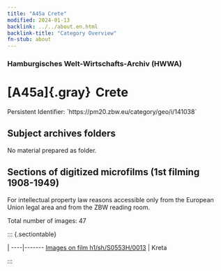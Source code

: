 ```yaml
---
title: "A45a Crete"
modified: 2024-01-13
backlink: ../../about.en.html
backlink-title: "Category Overview"
fn-stub: about
---
```


### Hamburgisches Welt-Wirtschafts-Archiv (HWWA)

# [A45a]{.gray}&#8201; Crete

<div class="hint">Persistent Identifier: `https://pm20.zbw.eu/category/geo/i/141038`</div>







## Subject archives folders








No material prepared as folder.



<a id="filmsections" />

## Sections of digitized microfilms (1st filming 1908-1949)

<p>For intellectual property law reasons accessible only from the European Union legal area and from the ZBW reading room.</p>



<p>Total number of images: 47</p>




::: {.sectiontable}

 | 
----|-------
<a class="btn" href="https://pm20.zbw.eu/film/h1/sh/S0553H/0013" rel="nofollow">Images on film h1/sh/S0553H/0013</a> | Kreta


:::













